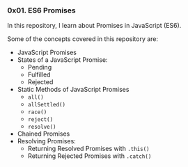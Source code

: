 ### 0x01. ES6 Promises
In this repository, I learn about Promises in JavaScript (ES6).

Some of the concepts covered in this repository are:
- JavaScript Promises
- States of a JavaScript Promise:
  - Pending
  - Fulfilled
  - Rejected
- Static Methods of JavaScript Promises
    - `all()`
    - `allSettled()`
    - `race()`
    - `reject()`
    - `resolve()`
- Chained Promises
- Resolving Promises:
    - Returning Resolved Promises with `.this()`
    - Returning Rejected Promises with `.catch()`
